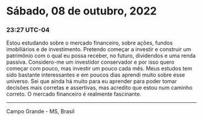 # Sábado, 08 de outubro, 2022

### 23:27 UTC-04

Estou estudando sobre o mercado financeiro, sobre ações, fundos imobiliários e de
investimento. Pretendo começar a investir e construir um patrimônio com o qual eu
possa receber, no futuro, dividendos e uma renda passiva. Considero-me um investidor
conservador e por isso quero começar com pouco, mas investir um pouco cada mês.
Meus estudos tem sido bastante interessantes e em poucos dias aprendi muito sobre
esse universo. Sei que ainda há muito para eu aprender para poder tomar decisões
mais corretas e assertivas, mas acredito que estou num caminho correto. O mercado
financeiro é realmente fascinante.

---

Campo Grande - MS, Brasil
